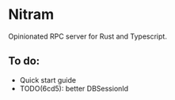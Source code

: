 # Nitram

Opinionated RPC server for Rust and Typescript.

## To do:

- Quick start guide
- TODO(6cd5): better DBSessionId

